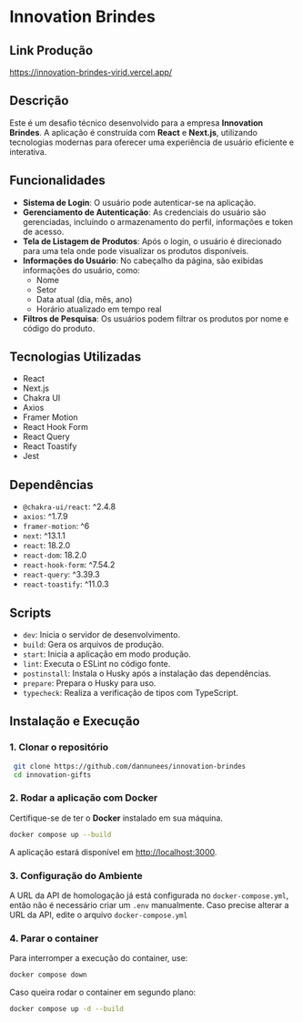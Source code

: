 # Innovation Brindes

## Link Produção
https://innovation-brindes-virid.vercel.app/

## Descrição

Este é um desafio técnico desenvolvido para a empresa **Innovation Brindes**. A aplicação é construída com **React** e **Next.js**, utilizando tecnologias modernas para oferecer uma experiência de usuário eficiente e interativa.

## Funcionalidades

- **Sistema de Login**: O usuário pode autenticar-se na aplicação.
- **Gerenciamento de Autenticação**: As credenciais do usuário são gerenciadas, incluindo o armazenamento do perfil, informações e token de acesso.
- **Tela de Listagem de Produtos**: Após o login, o usuário é direcionado para uma tela onde pode visualizar os produtos disponíveis.
- **Informações do Usuário**: No cabeçalho da página, são exibidas informações do usuário, como:
  - Nome
  - Setor
  - Data atual (dia, mês, ano)
  - Horário atualizado em tempo real
- **Filtros de Pesquisa**: Os usuários podem filtrar os produtos por nome e código do produto.

## Tecnologias Utilizadas

- React
- Next.js
- Chakra UI
- Axios
- Framer Motion
- React Hook Form
- React Query
- React Toastify
- Jest

## Dependências

- `@chakra-ui/react`: ^2.4.8
- `axios`: ^1.7.9
- `framer-motion`: ^6
- `next`: ^13.1.1
- `react`: 18.2.0
- `react-dom`: 18.2.0
- `react-hook-form`: ^7.54.2
- `react-query`: ^3.39.3
- `react-toastify`: ^11.0.3

## Scripts

- `dev`: Inicia o servidor de desenvolvimento.
- `build`: Gera os arquivos de produção.
- `start`: Inicia a aplicação em modo produção.
- `lint`: Executa o ESLint no código fonte.
- `postinstall`: Instala o Husky após a instalação das dependências.
- `prepare`: Prepara o Husky para uso.
- `typecheck`: Realiza a verificação de tipos com TypeScript.

## Instalação e Execução

### 1. Clonar o repositório

```sh
 git clone https://github.com/dannunees/innovation-brindes
 cd innovation-gifts
```

### 2. Rodar a aplicação com Docker

Certifique-se de ter o **Docker** instalado em sua máquina.

```sh
docker compose up --build
```

A aplicação estará disponível em [http://localhost:3000](http://localhost:3000).

### 3. Configuração do Ambiente

A URL da API de homologação já está configurada no `docker-compose.yml`, então não é necessário criar um `.env` manualmente. Caso precise alterar a URL da API, edite o arquivo `docker-compose.yml`

### 4. Parar o container

Para interromper a execução do container, use:

```sh
docker compose down
```

Caso queira rodar o container em segundo plano:

```sh
docker compose up -d --build
```
